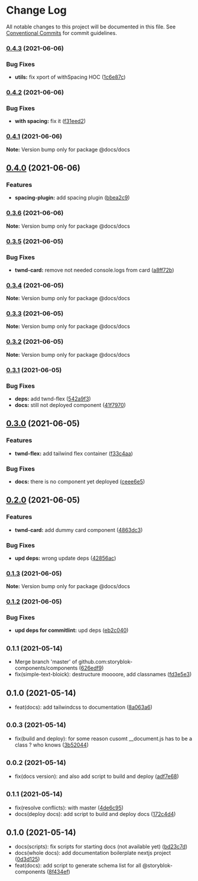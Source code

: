 # Change Log

All notable changes to this project will be documented in this file.
See [Conventional Commits](https://conventionalcommits.org) for commit guidelines.

### [0.4.3](https://github.com/storyblok-components/components/compare/@docs/docs@0.4.2...@docs/docs@0.4.3) (2021-06-06)


### Bug Fixes

* **utils:** fix xport of withSpacing HOC ([1c6e87c](https://github.com/storyblok-components/components/commit/1c6e87cba268c8b19c99010f70d14cfcda77a99a))



### [0.4.2](https://github.com/storyblok-components/components/compare/@docs/docs@0.4.1...@docs/docs@0.4.2) (2021-06-06)


### Bug Fixes

* **with spacing:** fix it ([f31eed2](https://github.com/storyblok-components/components/commit/f31eed26c07326cc36a46adfe281d4648f7f8d4b))



### [0.4.1](https://github.com/storyblok-components/components/compare/@docs/docs@0.4.0...@docs/docs@0.4.1) (2021-06-06)

**Note:** Version bump only for package @docs/docs





## [0.4.0](https://github.com/storyblok-components/components/compare/@docs/docs@0.3.6...@docs/docs@0.4.0) (2021-06-06)


### Features

* **spacing-plugin:** add spacing plugin ([bbea2c9](https://github.com/storyblok-components/components/commit/bbea2c9ee03d3a7b5d33eee95eafe4c2fd5a6da6))



### [0.3.6](https://github.com/storyblok-components/components/compare/@docs/docs@0.3.5...@docs/docs@0.3.6) (2021-06-06)

**Note:** Version bump only for package @docs/docs





### [0.3.5](https://github.com/storyblok-components/components/compare/@docs/docs@0.3.4...@docs/docs@0.3.5) (2021-06-05)


### Bug Fixes

* **twnd-card:** remove not needed console.logs from card ([a8ff72b](https://github.com/storyblok-components/components/commit/a8ff72b12b0edb7f4120c4dac9f01cf535f6d22f))



### [0.3.4](https://github.com/storyblok-components/components/compare/@docs/docs@0.3.3...@docs/docs@0.3.4) (2021-06-05)

**Note:** Version bump only for package @docs/docs





### [0.3.3](https://github.com/storyblok-components/components/compare/@docs/docs@0.3.2...@docs/docs@0.3.3) (2021-06-05)

**Note:** Version bump only for package @docs/docs





### [0.3.2](https://github.com/storyblok-components/components/compare/@docs/docs@0.3.1...@docs/docs@0.3.2) (2021-06-05)

**Note:** Version bump only for package @docs/docs





### [0.3.1](https://github.com/storyblok-components/components/compare/@docs/docs@0.3.0...@docs/docs@0.3.1) (2021-06-05)


### Bug Fixes

* **deps:** add twnd-flex ([542a9f3](https://github.com/storyblok-components/components/commit/542a9f36b569fd62b57d5da548669ce09afabd4f))
* **docs:** still not deployed component ([41f7970](https://github.com/storyblok-components/components/commit/41f7970aa2a7248c773fef62052072076a9ffaf6))



## [0.3.0](https://github.com/storyblok-components/components/compare/@docs/docs@0.2.0...@docs/docs@0.3.0) (2021-06-05)


### Features

* **twnd-flex:** add tailwind flex container ([f33c4aa](https://github.com/storyblok-components/components/commit/f33c4aa84ad5ea8221bbf382e0c4fd949df5d385))


### Bug Fixes

* **docs:** there is no component yet deployed ([ceee6e5](https://github.com/storyblok-components/components/commit/ceee6e5d2a5a9ee272285d34325a02ffb5d9a171))



## [0.2.0](https://github.com/storyblok-components/components/compare/@docs/docs@0.1.3...@docs/docs@0.2.0) (2021-06-05)


### Features

* **twnd-card:** add dummy card component ([4863dc3](https://github.com/storyblok-components/components/commit/4863dc372702c1a242ee50907bac9cfff5f61047))


### Bug Fixes

* **upd deps:** wrong update deps ([42856ac](https://github.com/storyblok-components/components/commit/42856ac4bff241fd889b955b390bb6788060bb45))



### [0.1.3](https://github.com/storyblok-components/components/compare/@docs/docs@0.1.2...@docs/docs@0.1.3) (2021-06-05)

**Note:** Version bump only for package @docs/docs





### [0.1.2](https://github.com/storyblok-components/components/compare/@docs/docs@0.1.1...@docs/docs@0.1.2) (2021-06-05)


### Bug Fixes

* **upd deps for commitlint:** upd deps ([eb2c040](https://github.com/storyblok-components/components/commit/eb2c0409518b29774a40f7d0648e0ed8227fa795))



## <small>0.1.1 (2021-05-14)</small>

* Merge branch 'master' of github.com:storyblok-components/components ([626edf9](https://github.com/storyblok-components/components/commit/626edf9))
* fix(simple-text-bloick): destructure moooore, add classnames ([fd3e5e3](https://github.com/storyblok-components/components/commit/fd3e5e3))





## 0.1.0 (2021-05-14)

* feat(docs): add tailwindcss to documentation ([8a063a6](https://github.com/storyblok-components/components/commit/8a063a6))





## <small>0.0.3 (2021-05-14)</small>

* fix(build and deploy): for some reason cusomt __document.js has to be a class ? who knows ([3b52044](https://github.com/storyblok-components/components/commit/3b52044))





## <small>0.0.2 (2021-05-14)</small>

* fix(docs version): and also add script to build and deploy ([adf7e68](https://github.com/storyblok-components/components/commit/adf7e68))





## <small>0.1.1 (2021-05-14)</small>

* fix(resolve conflicts): with master ([4de6c95](https://github.com/storyblok-components/components/commit/4de6c95))
* docs(deploy docs): add script to build and deploy docs ([172c4d4](https://github.com/storyblok-components/components/commit/172c4d4))





## 0.1.0 (2021-05-14)

* docs(scripts): fix scripts for starting docs (not available yet) ([bd23c7d](https://github.com/storyblok-components/components/commit/bd23c7d))
* docs(whole docs): add documentation boilerplate nextjs project ([0d3d125](https://github.com/storyblok-components/components/commit/0d3d125))
* feat(docs): add script to generate schema list for all @storyblok-components ([8f434ef](https://github.com/storyblok-components/components/commit/8f434ef))
